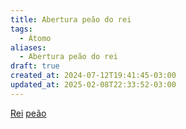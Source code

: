 ```yaml
---
title: Abertura peão do rei
tags:
  - Átomo
aliases:
  - Abertura peão do rei
draft: true
created_at: 2024-07-12T19:41:45-03:00
updated_at: 2025-02-08T22:33:52-03:00
---
```


[Rei](content/atomos/2024/07/08/Xadrez_Rei_xadrez.md)
[peão](content/atomos/2024/07/26/Xadrez_Peao.md)
